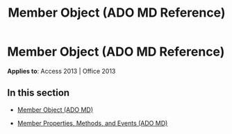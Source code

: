 ﻿---
title: Member Object (ADO MD Reference)
TOCTitle: Member Object (ADO MD)
ms:assetid: 933be014-9cb2-416a-8290-6dece686fc41
ms:mtpsurl: https://msdn.microsoft.com/en-us/library/JJ249650(v=office.15)
ms:contentKeyID: 48546393
ms.date: 09/18/2015
mtps_version: v=office.15
---

# Member Object (ADO MD Reference)


**Applies to**: Access 2013 | Office 2013

## In this section

  - [Member Object (ADO MD)](member-object-ado-md.md)

  - [Member Properties, Methods, and Events (ADO MD)](member-properties-methods-and-events-ado-md.md)

